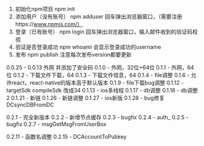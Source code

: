 1. 初始化npm项目
npm init 
2. 添加用户（没有账号）
npm adduser
回车弹出浏览器窗口，（需要注册https://www.npmjs.com/）
3. 登录（已有账号）
npm login
回车弹出浏览器窗口，输入邮件收到的验证码校验
4. 验证是否登录成功
npm whoami
会显示登录成功的username
5. 发布
npm publish
注意每次发布version都要更新

0.0.25 - 0.0.13 外网 并添加了安全码
0.1.0 - 外网，32位+64位
0.1.1 - 外网，64位 
0.1.2 - 下载文件下载，64
0.1.3 - 下载文件信息，64
0.1.4 - file调整
0.1.6 - 允许react，react-native的版本高于默认版本
0.1.9 - file下载bug调整
0.1.12 - targetSdk compileSdk 改成34
0.1.13 - ios多线程
0.1.17 - db调整
0.1.18 - db调整2
0.1.21 - 新链
0.1.26 - 新链调整
0.1.27 - ios新版
0.1.28 - bug修复DCsyncDBFromDC 

0.2.1 - 完全新版本
0.2.2 - 新增节点缓存
0.2.3 - bugfix
0.2.4 - auth_
0.2.5 - bugfix
0.2.7 - msgGetMsgFromUserBox

0.2.11 - 函数名调整
0.2.15 - DCAccountToPubkey